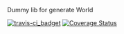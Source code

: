 Dummy lib for generate World

[![travis-ci_badget](https://travis-ci.org/DO-HW/dummy-go-lib.svg?branch=master)](https://travis-ci.org/DO-HW/dummy-go-lib)
[![Coverage Status](https://coveralls.io/repos/DO-HW/dummy-go-lib/badge.svg?branch=master&service=github)](https://coveralls.io/github/DO-HW/dummy-go-lib?branch=master)
